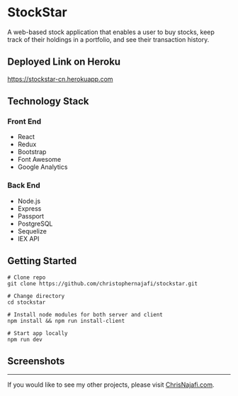 # StockStar

A web-based stock application that enables a user to buy stocks, keep track of their holdings in a portfolio, and see their transaction history.

## Deployed Link on Heroku

<https://stockstar-cn.herokuapp.com>

## Technology Stack

### Front End

- React
- Redux
- Bootstrap
- Font Awesome
- Google Analytics

### Back End

- Node.js
- Express
- Passport
- PostgreSQL
- Sequelize
- IEX API

## Getting Started

```shell
# Clone repo
git clone https://github.com/christophernajafi/stockstar.git

# Change directory
cd stockstar

# Install node modules for both server and client
npm install && npm run install-client

# Start app locally
npm run dev
```

## Screenshots

---

If you would like to see my other projects, please visit [ChrisNajafi.com](https://www.chrisnajafi.com/).
